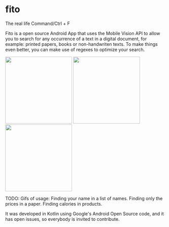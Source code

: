 # fito
The real life Command/Ctrl + F 

Fito is a open source Android App that uses the Mobile Vision API to allow you to search for any occurrence of a text in a digital document, for example: printed papers, books or non-handwriten texts. To make things even better, you can make use of regexes to optimize your search.

<a><img src="https://media.giphy.com/media/xT1R9NDK5zojteSLJe/giphy.gif" width="210"></a>
<a><img src="https://media.giphy.com/media/26FeZctaXhyBlNfUc/giphy.gif" width="210"></a>
<a><img src="https://media.giphy.com/media/3o6nURs4EIlNtqCWze/giphy.gif" width="210"></a>

TODO: Gifs of usage:
Finding your name in a list of names.
Finding only the prices in a paper.
Finding calories in products.

It was developed in Kotlin using Google's Android Open Source code, and it has open issues, so everybody is invited to contribute.
